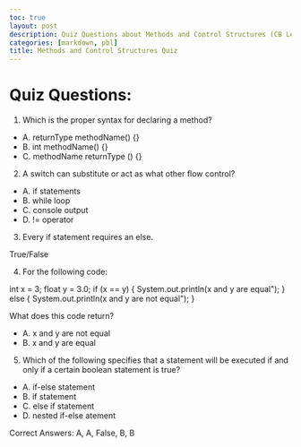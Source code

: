 ```yaml
---
toc: true
layout: post
description: Quiz Questions about Methods and Control Structures (CB Learning and PBL)
categories: [markdown, pbl]
title: Methods and Control Structures Quiz
---
```


# Quiz Questions: #

1) Which is the proper syntax for declaring a method?
- A. returnType methodName() {}
- B. int methodName() {}
- C. methodName returnType () {}

2) A switch can substitute or act as what other flow control?
- A. if statements
- B. while loop
- C. console output
- D. != operator

3) Every if statement requires an else.

True/False


4) For the following code: 

int x = 3;
float y = 3.0;
if (x == y) {
    System.out.println(x and y are equal");
} else {
    System.out.println(x and y are not equal");
}

What does this code return?

- A. x and y are not equal
- B. x and y are equal


5) Which of the following specifies that a statement will be executed if and only if a certain boolean statement is true?

- A. if-else statement
- B. if statement
- C. else if statement
- D. nested if-else atement


Correct Answers: A, A, False, B, B